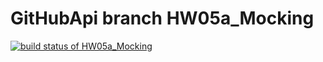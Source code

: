 # GitHubApi  branch HW05a_Mocking
[![build status of HW05a_Mocking](https://travis-ci.org/Tc-blip/GitHubApi.svg?branch=HW05a_Mocking)](https://travis-ci.org/Tc-blip/GitHubApi)
